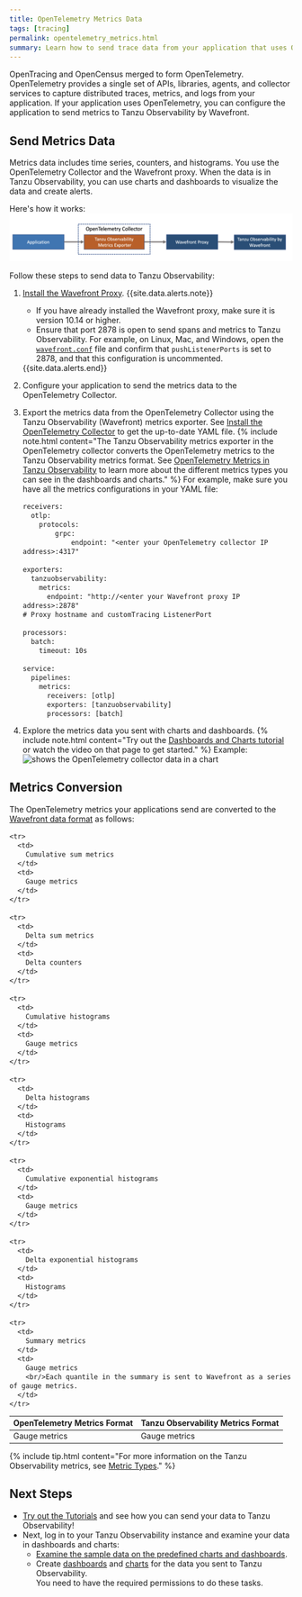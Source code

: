 ```yaml
---
title: OpenTelemetry Metrics Data
tags: [tracing]
permalink: opentelemetry_metrics.html
summary: Learn how to send trace data from your application that uses OpenTelemetry to Tanzu Observability.
---
```

OpenTracing and OpenCensus merged to form OpenTelemetry. OpenTelemetry provides a single set of APIs, libraries, agents, and collector services to capture distributed traces, metrics, and logs from your application. If your application uses OpenTelemetry, you can configure the application to send metrics to Tanzu Observability by Wavefront.

## Send Metrics Data

Metrics data includes time series, counters, and histograms. You use the OpenTelemetry Collector and the Wavefront proxy. When the data is in Tanzu Observability, you can use charts and dashboards to visualize the data and create alerts.

Here's how it works:
![tThe diagram shows how the data flows from an application to OpenTelemetry collector, which has the OpenTelemetry exporter, to the wavefront proxy, which has the OpenTelemetry receiver, and finally to Tanzu Observability.](images/opentelemetry_collector_metrics.png)

Follow these steps to send data to Tanzu Observability:

1. [Install the Wavefront Proxy](proxies_installing.html).
    {{site.data.alerts.note}}
      <ul>
        <li>
          If you have already installed the Wavefront proxy, make sure it is version 10.14 or higher. 
        </li>
        <li>
          Ensure that port 2878 is open to send spans and metrics to Tanzu Observability. For example, on Linux, Mac, and Windows, open the <a href="proxies_configuring.html#proxy-file-paths"><code>wavefront.conf</code></a> file and confirm that <code>pushListenerPorts</code> is set to 2878, and that this configuration is uncommented.
        </li>
      </ul>
    {{site.data.alerts.end}}

1. Configure your application to send the metrics data to the OpenTelemetry Collector. 
1. Export the metrics data from the OpenTelemetry Collector using the Tanzu Observability (Wavefront) metrics exporter. See [Install the OpenTelemetry Collector](https://github.com/wavefrontHQ/opentelemetry-examples#install-the-opentelemetry-collector) to get the up-to-date YAML file.
    {% include note.html content="The Tanzu Observability metrics exporter in the OpenTelemetry collector converts the OpenTelemetry metrics to the Tanzu Observability metrics format. See [OpenTelemetry Metrics in Tanzu Observability](#metrics-conversion) to learn more about the different metrics types you can see in the dashboards and charts." %}
    For example, make sure you have all the metrics configurations in your YAML file:
    
    ```
    receivers:
      otlp:
        protocols:
            grpc:
                endpoint: "<enter your OpenTelemetry collector IP address>:4317"

    exporters:
      tanzuobservability:
        metrics:
          endpoint: "http://<enter your Wavefront proxy IP address>:2878"
    # Proxy hostname and customTracing ListenerPort

    processors:
      batch:
        timeout: 10s

    service:
      pipelines:
        metrics:
          receivers: [otlp]
          exporters: [tanzuobservability]
          processors: [batch]

    ```
1. Explore the metrics data you sent with charts and dashboards.
    {% include note.html content="Try out the [Dashboards and Charts tutorial](tutorial_dashboards.html) or watch the video on that page to get started." %}
    Example:
    ![shows the OpenTelemetry collector data in a chart](images/tracing_opentelemetry_collector_chart.png)

## Metrics Conversion 

The OpenTelemetry metrics your applications send are converted to the [Wavefront data format](wavefront_data_format.html) as follows:

<table style="width: 100%;">
  <tbody>
    <thead>
      <tr>
        <th>OpenTelemetry Metrics Format</th>
        <th>Tanzu Observability Metrics Format</th>
      </tr>
    </thead>
    <tr>
      <td>
        Gauge metrics
      </td>
      <td markdown="span">
        Gauge metrics
      </td>
    </tr>
    
    <tr>
      <td>
        Cumulative sum metrics
      </td>
      <td>
        Gauge metrics
      </td>
    </tr>
    
    <tr>
      <td>
        Delta sum metrics
      </td>
      <td>
        Delta counters
      </td>
    </tr>
    
    <tr>
      <td>
        Cumulative histograms
      </td>
      <td>
        Gauge metrics
      </td>
    </tr>
    
    <tr>
      <td>
        Delta histograms
      </td>
      <td>
        Histograms
      </td>
    </tr>
    
    <tr>
      <td>
        Cumulative exponential histograms
      </td>
      <td>
        Gauge metrics
      </td>
    </tr>
    
    <tr>
      <td>
        Delta exponential histograms
      </td>
      <td>
        Histograms
      </td>
    </tr>
    
    <tr>
      <td>
        Summary metrics
      </td>
      <td>
        Gauge metrics
        <br/>Each quantile in the summary is sent to Wavefront as a series of gauge metrics.
      </td>
    </tr>
    
  </tbody>
</table>

{% include tip.html content="For more information on the Tanzu Observability metrics, see [Metric Types](metric_types.html)." %}

## Next Steps

* [Try out the Tutorials](opentelemetry_java_tutorial.html) and see how you can send your data to Tanzu Observability!
* Next, log in to your Tanzu Observability instance and examine your data in dashboards and charts:
  * [Examine the sample data on the predefined charts and dashboards](tutorial_dashboards.html).
  * Create [dashboards](ui_dashboards.htm) and [charts](ui_charts.html) for the data you sent to Tanzu Observability. 
    <br/>You need to have the required permissions to do these tasks.
  
